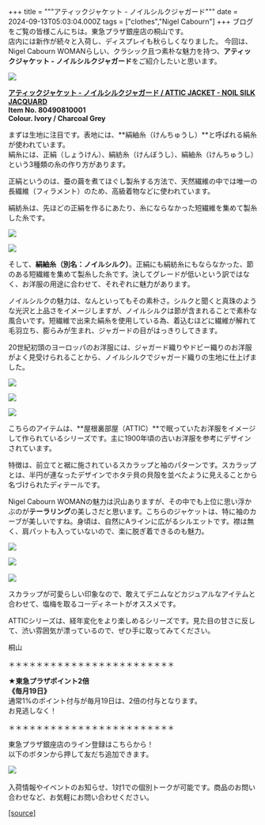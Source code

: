 +++
title = """アティックジャケット - ノイルシルクジャガード"""
date = 2024-09-13T05:03:04.000Z
tags = ["clothes","Nigel Cabourn"]
+++
ブログをご覧の皆様こんにちは。東急プラザ銀座店の桐山です。  
店内には新作が続々と入荷し、ディスプレイも秋らしくなりました。 今回は、Nigel Cabourn WOMANらしい、クラシック且つ素朴な魅力を持つ、**アティックジャケット - ノイルシルクジャガード**をご紹介したいと思います。 

**![](https://cdn.shopify.com/s/files/1/0094/9295/5196/files/IMG_8161_5ea95317-3977-4bac-bdb4-0d25d7c7c02c_480x480.jpg?v=1725971379)**

**[アティックジャケット - ノイルシルクジャガード / ATTIC JACKET - NOIL SILK JACQUARD](https://cabourn.jp/products/80490810001)  
Item No. 80490810001**  
**Colour. Ivory / Charcoal Grey**

まずは生地に注目です。表地には、**絹紬糸（けんちゅうし）**と呼ばれる絹糸が使われています。  
絹糸には、正絹（しょうけん）、絹紡糸（けんぼうし）、絹紬糸（けんちゅうし）という3種類の糸の作り方があります。  
  
正絹というのは、蚕の繭を煮てほぐし製糸する方法で、天然繊維の中では唯一の長繊維（フィラメント）のため、高級着物などに使われています。  
  
絹紡糸は、先ほどの正絹を作るにあたり、糸にならなかった短繊維を集めて製糸した糸です。

![](https://cdn.shopify.com/s/files/1/0094/9295/5196/files/IMG_8222_480x480.jpg?v=1726021275)

![](https://cdn.shopify.com/s/files/1/0094/9295/5196/files/IMG_8224_480x480.jpg?v=1726021275)

そして、**絹紬糸（別名：ノイルシルク）**。正絹にも絹紡糸にもならなかった、節のある短繊維を集めて製糸した糸です。決してグレードが低いという訳ではなく、お洋服の用途に合わせて、それぞれに魅力があります。  
  
ノイルシルクの魅力は、なんといってもその素朴さ。シルクと聞くと真珠のような光沢と上品さをイメージしますが、ノイルシルクは節が含まれることで素朴な風合いです。短繊維で出来た絹糸を使用している為、着込むほどに繊維が解れて毛羽立ち、膨らみが生まれ、ジャガードの目がはっきりしてきます。

20世紀初頭のヨーロッパのお洋服には、ジャガード織りやドビー織りのお洋服がよく見受けられることから、ノイルシルクでジャガード織りの生地に仕上げました。

![](https://cdn.shopify.com/s/files/1/0094/9295/5196/files/IMG_8174_ee8ef65b-bb03-467e-bf10-ff185dec073d_480x480.jpg?v=1725971934)

![](https://cdn.shopify.com/s/files/1/0094/9295/5196/files/IMG_8176_b4cc79a0-b2b6-402e-baff-dea4e4b36221_480x480.jpg?v=1725971474)

![](https://cdn.shopify.com/s/files/1/0094/9295/5196/files/IMG_8185_480x480.jpg?v=1725971935)

こちらのアイテムは、**屋根裏部屋（ATTIC）**で眠っていたお洋服をイメージして作られているシリーズです。主に1900年頃の古いお洋服を参考にデザインされています。  
  
特徴は、前立てと裾に施されているスカラップと袖のパターンです。スカラップとは、半円が連なったデザインでホタテ貝の貝殻を並べたように見えることから名づけられたディテールです。  
  
Nigel Cabourn WOMANの魅力は沢山ありますが、その中でも上位に思い浮かぶのが**テーラリング**の美しさだと思います。こちらのジャケットは、特に袖のカーブが美しいですね。身頃は、自然にAラインに広がるシルエットです。襟は無く、肩パットも入っていないので、楽に脱ぎ着できるのも魅力。

![](https://cdn.shopify.com/s/files/1/0094/9295/5196/files/IMG_8367_01952768-0649-42a5-a313-e8856b4a8a6b_480x480.jpg?v=1726190609)

![](https://cdn.shopify.com/s/files/1/0094/9295/5196/files/IMG_8405_605f0fd4-8bff-4729-8739-0830a64ed684_480x480.jpg?v=1726190668) 

![](https://cdn.shopify.com/s/files/1/0094/9295/5196/files/IMG_8409_26196f7d-807e-4176-9ead-3fe3639fe3e3_480x480.jpg?v=1726191696)

スカラップが可愛らしい印象なので、敢えてデニムなどカジュアルなアイテムと合わせて、塩梅を取るコーディネートがオススメです。

ATTICシリーズは、経年変化をより楽しめるシリーズです。見た目の甘さに反して、渋い雰囲気が漂っているので、ぜひ手に取ってみてください。

桐山

＊＊＊＊＊＊＊＊＊＊＊＊＊＊＊＊＊＊＊＊＊＊＊＊  
  
**★東急プラザポイント2倍  
《毎月19日》**  
通常1%のポイント付与が毎月19日は、2倍の付与となります。  
お見逃しなく！  
  
＊＊＊＊＊＊＊＊＊＊＊＊＊＊＊＊＊＊＊＊＊＊＊＊

東急プラザ銀座店のライン登録はこちらから！  
以下のボタンから押して友だち追加できます。 

[![](https://scdn.line-apps.com/n/line_add_friends/btn/ja.png)](https://lin.ee/BYB8FHk) 

入荷情報やイベントのお知らせ、1対1での個別トークが可能です。商品のお問い合わせなど、お気軽にお問い合わせください。

[[source]](https://cabourn.jp/blogs/shop-info/tokyuplazaginza20240913)
